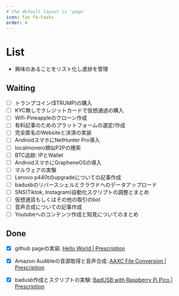 ```yaml
---
# the default layout is 'page'
icon: fas fa-tasks
order: 4
---
```


# List

- 興味のあることをリスト化し進捗を管理

## Waiting

- [ ] トランプコイン($TRUMP)の購入
- [ ] KYC無しでクレジットカードで仮想通過の購入
- [ ] Wifi-Pineappleのクローン作成
- [ ] 有料記事のためのプラットフォームの選定/作成
- [ ] 完全匿名のWebsiteと決済の実装
- [ ] AndroidスマホにNetHunter Pro導入
- [ ] localmonero類似P2Pの捜索
- [ ] BTC追跡: IPとWallet
- [ ] AndroidスマホにGrapheneOSの導入
- [ ] マルウェアの実験
- [ ] Lenovo p440tのupgradeについての記事作成
- [ ] badusbのリバースシェルとクラウドへのデータアップロード
- [ ] SNS(Tiktok, Instagram)自動化スクリプトの調整とまとめ
- [ ] 仮想通貨もしくはその他の取引のbot
- [ ] 音声合成についての記事作成
- [ ] Youtubeへのコンテンツ作成と知見についてのまとめ

## Done

- [x] github pageの実装: [Hello World \| Prescription](https://prescription1337.github.io/posts/1st-post/)
- [x] Amazon Audibleの音源取得と音声合成: [AAXC File Conversion \| Prescription](https://prescription1337.github.io/posts/AAXC-file-conversion/)
- [x] badusb作成とスクリプトの実験: [BadUSB with Raspberry Pi Pico \| Prescription](https://prescription1337.github.io/posts/BadUSB/)




